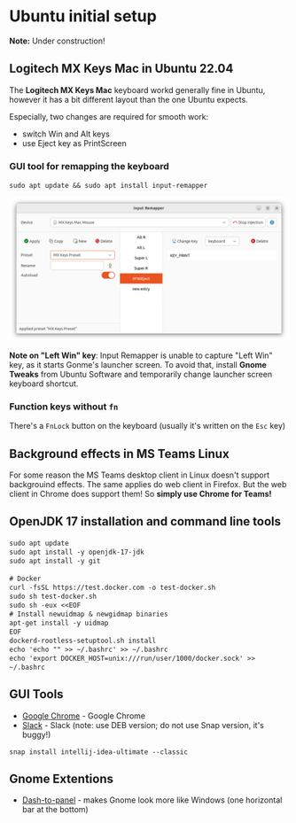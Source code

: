 # Ubuntu initial setup

**Note:** Under construction!

## Logitech MX Keys Mac in Ubuntu 22.04

The **Logitech MX Keys Mac** keyboard workd generally fine in Ubuntu, however it has a bit different layout than the one Ubuntu expects.

Especially, two changes are required for smooth work:
 * switch Win and Alt keys
 * use Eject key as PrintScreen

### GUI tool for remapping the keyboard
```shell
sudo apt update && sudo apt install input-remapper
```
![](resources/ubuntu-input-remapper.png)

**Note on "Left Win" key**: Input Remapper is unable to capture "Left Win" key, as it starts Gonme's launcher screen.
To avoid that, install **Gnome Tweaks** from Ubuntu Software and temporarily change launcher screen keyboard shortcut.

### Function keys without `fn`

There's a `FnLock` button on the keyboard (usually it's written on the `Esc` key)

## Background effects in MS Teams Linux

For some reason the MS Teams desktop client in Linux doesn't support backgrouind effects. The same applies do web client in Firefox. But the web client in Chrome does support them! So **simply use Chrome for Teams!**

## OpenJDK 17 installation and command line tools
```shell
sudo apt update
sudo apt install -y openjdk-17-jdk
sudo apt install -y git

# Docker
curl -fsSL https://test.docker.com -o test-docker.sh
sudo sh test-docker.sh
sudo sh -eux <<EOF
# Install newuidmap & newgidmap binaries
apt-get install -y uidmap
EOF
dockerd-rootless-setuptool.sh install
echo 'echo "" >> ~/.bashrc' >> ~/.bashrc
echo 'export DOCKER_HOST=unix:///run/user/1000/docker.sock' >> ~/.bashrc
```

## GUI Tools

* [Google Chrome](https://www.google.pl/chrome) - Google Chrome
* [Slack](https://slack.com/downloads/linux) - Slack (note: use DEB version; do not use Snap version, it's buggy!)
```shell
snap install intellij-idea-ultimate --classic
```


## Gnome Extentions

* [Dash-to-panel](https://extensions.gnome.org/extension/1160/dash-to-panel/) - makes Gnome look more like Windows (one horizontal bar at the bottom)

